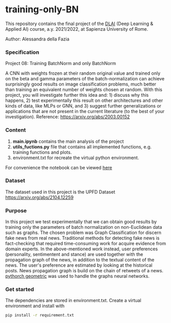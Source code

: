 # training-only-BN

This repository contains the final project of the [DLAI](https://github.com/erodola/DLAI-s2-2022) (Deep Learning & Applied AI) course, a.y. 2021/2022, at Sapienza University of Rome.

Author: Alessandra della Fazia 

### Specification 

Project 08: Training BatchNorm and only BatchNorm 

A CNN with weights frozen at their random original value and trained only on the beta and gamma parameters of the batch-normalization can achieve surprisingly good results on image classification problems, much better than training an equivalent number of weights chosen at random. With this project, you will investigate further this idea and: 1) discuss why this happens, 2) test experimentally this result on other architectures and other kinds of data, like MLPs or GNN, and 3) suggest further generalizations or applications that are not present in the current literature (to the best of your investigation). Reference: https://arxiv.org/abs/2003.00152

### Content 
1) **main.ipynb** contains the main analysis of the project
2) **utils_fuctions.py** file that contains all implemented functions, e.g. training functions and plots.
3) environment.txt for recreate the virtual python environment. 

For convenience the notebook can be viewed [here](https://nbviewer.org/github/AlessandradellaFazia/training-only-BN/blob/main/main.ipynb)

### Dataset 

The dataset used in this project is the UPFD Dataset https://arxiv.org/abs/2104.12259


### Purpose 

In this project we test experimentally that we can obtain good results by training only the parameters of batch normalization on non-Euclidean data such as graphs.
The chosen problem was Graph Classification for discern fake news from real news.
Traditional methods for detecting fake news is fact-checking that required time-consuming work for acquire evidence from domain experts.
In the above-mentioned work instead, user preferences (personality, sentimentent and stance) are used together with the propagation graph of the news, in addition to the textual content of the news. The user's preference are estimated by looking at the historical posts. News propagation graph is build on the chain of retweets of a news.
[pythorch geometric](https://pytorch-geometric.readthedocs.io/en/stable/index.html) was used to handle the graphs neural networks. 


### Get started

The dependencies are stored in environment.txt. Create a virtual environment and install with 

```bash
pip install -r requirement.txt
```
